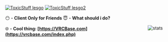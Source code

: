 <a href="https://youtu.be/AaHCAGWFKgQ" target="_blank"> <img src="https://i.ibb.co/zGxvGmV/New-Banna.png" alt="ToxicStuff lesgo"/></a>
<a href="https://youtu.be/AaHCAGWFKgQ" target="_blank"> <img src="https://cdn.discordapp.com/attachments/795072867704242187/936383975075758090/XoXLogo.jpg" alt="ToxicStuff lesgo2"/></a>

😶・**Client Only for Friends**
😇・**What should i do?**

</a><img align="right" src="https://github-readme-stats.vercel.app/api/top-langs/?username=ToxicStuff&layout=compact&count_private=true&theme=midnight-purple" alt="stats" /> </p>
🌐・**Cool thing: [https://VRCBase.com](https://vrcbase.com/index.php)**
